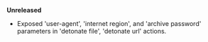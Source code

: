 **Unreleased**
* Exposed 'user-agent', 'internet region', and 'archive password' parameters in 'detonate file', 'detonate url' actions.